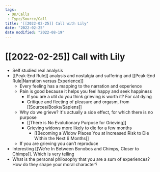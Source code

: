```yaml
---
tags:
 - On/Calls
 - Type/Source/Call
title: '[[2022-02-25]] Call with Lily'
date: "2022-02-25"
date modified: "2022-08-19"
---
```


# [[2022-02-25]] Call with Lily
- Self studied real analysis 
- [[Peak-End Rule]] analysis and nostalgia and suffering and [[Peak-End Rule|Narration versus Experience]]
	- Every feeling has a mapping to the narration and experience
	- Pain is good because it helps you feel happy and seek happiness 
		- If you are a util do you think grieving is worth it? For cat dying
		- Critique and fleeting of pleasure and orgasm, from [[Sources/Books/Sapiens]]
	- Why do we grieve? It's actually a side effect, for which there is no purpose
		- [[There is No Evolutionary Purpose for Grieving]]
		- Grieving widows more likely to die for a few months
			- [[Becoming a Widow Places You at Increased Risk to Die Within the Next 6 Months]]
	- If you are grieving you can’t reproduce
- Interesting [[We’re In Between Bonobos and Chimps, Closer to Chimps]]. Which is very telling
- What is the personal philosophy that you are a sum of experiences? How do they shape your moral character?
